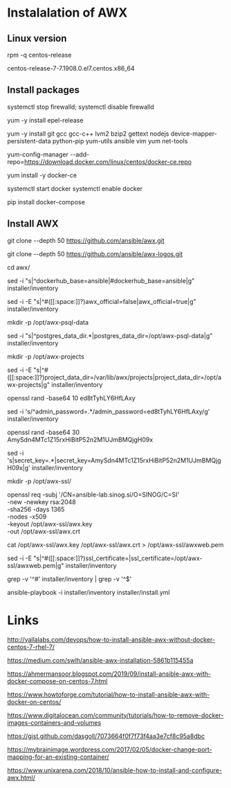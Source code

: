 # Instalalation of AWX

## Linux version

rpm -q centos-release

centos-release-7-7.1908.0.el7.centos.x86_64

## Install packages

systemctl stop firewalld; systemctl disable firewalld

yum -y install epel-release

yum -y install git gcc gcc-c++ lvm2 bzip2 gettext nodejs device-mapper-persistent-data python-pip yum-utils ansible vim yum net-tools

yum-config-manager --add-repo=https://download.docker.com/linux/centos/docker-ce.repo

yum install -y docker-ce

systemctl start docker
systemctl enable docker

pip install docker-compose

## Install AWX

git clone --depth 50 https://github.com/ansible/awx.git

git clone --depth 50 https://github.com/ansible/awx-logos.git

cd awx/

sed -i "s|^dockerhub_base=ansible|#dockerhub_base=ansible|g" installer/inventory

sed -i -E "s|^#([[:space:]]?)awx_official=false|awx_official=true|g" installer/inventory

mkdir -p /opt/awx-psql-data

sed -i "s|^postgres_data_dir.*|postgres_data_dir=/opt/awx-psql-data|g" installer/inventory

mkdir -p /opt/awx-projects

sed -i -E "s|^#([[:space:]]?)project_data_dir=/var/lib/awx/projects|project_data_dir=/opt/awx-projects|g" installer/inventory

openssl rand -base64 10
ed8tTyhLY6HfLAxy

sed -i 's/^admin_password=.*/admin_password=ed8tTyhLY6HfLAxy/g' installer/inventory

openssl rand -base64 30
AmySdn4MTc1Z15rxHiBitP52n2M1UJmBMQjgH09x

sed -i 's|secret_key=.*|secret_key=AmySdn4MTc1Z15rxHiBitP52n2M1UJmBMQjgH09x|g' installer/inventory

mkdir -p /opt/awx-ssl/

openssl req -subj '/CN=ansible-lab.sinog.si/O=SINOG/C=SI' \
	-new -newkey rsa:2048 \
	-sha256 -days 1365 \
	-nodes -x509 \
	-keyout /opt/awx-ssl/awx.key \
	-out /opt/awx-ssl/awx.crt

cat /opt/awx-ssl/awx.key /opt/awx-ssl/awx.crt > /opt/awx-ssl/awxweb.pem

sed -i -E "s|^#([[:space:]]?)ssl_certificate=|ssl_certificate=/opt/awx-ssl/awxweb.pem|g" installer/inventory

grep -v '^#' installer/inventory | grep -v '^$'

ansible-playbook -i installer/inventory installer/install.yml

# Links

  http://yallalabs.com/devops/how-to-install-ansible-awx-without-docker-centos-7-rhel-7/

  https://medium.com/swlh/ansible-awx-installation-5861b115455a

  https://ahmermansoor.blogspot.com/2019/09/install-ansible-awx-with-docker-compose-on-centos-7.html

  https://www.howtoforge.com/tutorial/how-to-install-ansible-awx-with-docker-on-centos/

  https://www.digitalocean.com/community/tutorials/how-to-remove-docker-images-containers-and-volumes

  https://gist.github.com/dasgoll/7073664f0f7f73f4aa3e7cf8c95a8dbc

  https://mybrainimage.wordpress.com/2017/02/05/docker-change-port-mapping-for-an-existing-container/

  https://www.unixarena.com/2018/10/ansible-how-to-install-and-configure-awx.html/
